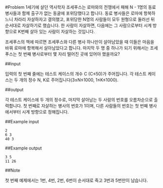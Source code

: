 #Problem
1세기에 살던 역사학자 조세푸스는 로마와의 전쟁에서 패해 N - 1명의 동료 병사들과 함께 출구가 없는 동굴에 포위당했다고 합니다. 동료 병사들은 로마에 항복하느니 차라리 자살하자고 결의했고, 포위당한 N명의 사람들이 모두 원형으로 둘러선 뒤 순서대로 자살하기로 했습니다. 한 사람이 자살하면, 다음에는 그 사람으로부터 시계 방향으로 K번째 살아 있는 사람이 자살하는 것입니다.

조세푸스의 책에 따르면 조세푸스와 다른 병사 하나만이 살아남았을 때 이들은 마음을 바꿔 로마에 항복해서 살아남았다고 합니다. 마지막 두 명 중 하나가 되기 위해서는 조세푸스는 첫 번째 병사로부터 몇 자리 떨어진 곳에 있어야 했을까요?

##input

입력의 첫 번째 줄에는 테스트 케이스의 개수 C (C≤50)가 주어집니다. 각 테스트 케이스는 두 개의 정수 N, K로 주어집니다(3≤N≤1000, 1≤K≤1000).

##output

각 테스트 케이스에 두 개의 정수로, 마지막 살아남는 두 사람의 번호를 오름차순으로 출력합니다. 첫 번째로 자살하는 병사의 번호가 1이며, 다른 사람들의 번호는 첫 번째 병사에서부터 시계 방향으로 정해집니다.

##Example input

	2
	6 3
	40 3
##Example output

	3 5
	11 26
##Note

첫 번째 예제에서는 1번, 4번, 2번, 6번이 순서대로 죽고 3번과 5번만이 남습니다.

